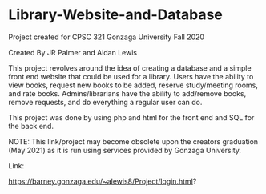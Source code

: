 # Library-Website-and-Database


Project created for CPSC 321
Gonzaga University
Fall 2020

Created By JR Palmer and Aidan Lewis

This project revolves around the idea of creating a database and a simple front end website that could be used for a library. Users have the ability to view books,
request new books to be added, reserve study/meeting rooms, and rate books. Admins/librarians have the ability to add/remove books, remove requests, and do 
everything a regular user can do. 

This project was done by using php and html for the front end and SQL for the back end.

NOTE: This link/project may become obsolete upon the creators graduation (May 2021) as it is run using services provided by Gonzaga University. 

Link:

https://barney.gonzaga.edu/~alewis8/Project/login.html?
